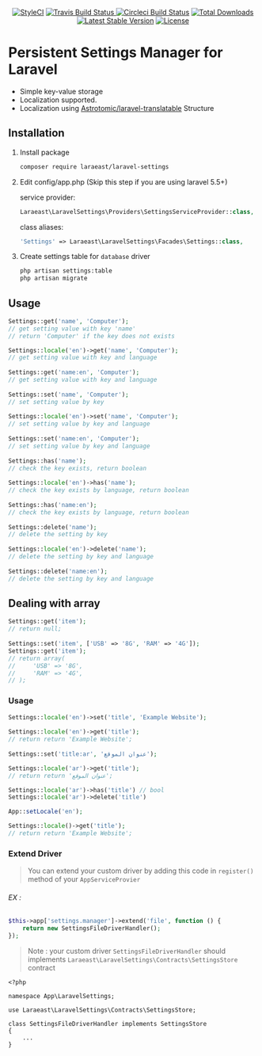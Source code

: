 <p align="center">
	<a href="https://github.styleci.io/repos/179407016"><img src="https://github.styleci.io/repos/179407016/shield?branch=master" alt="StyleCI"></a>
	<a href="https://travis-ci.org/laraeast/laravel-settings">
		<img src="https://travis-ci.org/laraeast/laravel-settings.svg?branch=master" alt="Travis Build Status">
	</a>
	<a href="https://circleci.com/gh/laraeast/laravel-settings"><img src="https://circleci.com/gh/laraeast/laravel-settings.png?style=shield" alt="Circleci Build Status"></a>
	<a href="https://packagist.org/packages/laraeast/laravel-settings"><img src="https://poser.pugx.org/laraeast/laravel-settings/d/total.svg" alt="Total Downloads"></a>
	<a href="https://packagist.org/packages/laraeast/laravel-settings"><img src="https://poser.pugx.org/laraeast/laravel-settings/v/stable.svg" alt="Latest Stable Version"></a>
	<a href="https://packagist.org/packages/laraeast/laravel-settings"><img src="https://poser.pugx.org/laraeast/laravel-settings/license.svg" alt="License"></a>
</p>
 
# Persistent Settings Manager for Laravel
 
 * Simple key-value storage
 * Localization supported.
 * Localization using [Astrotomic/laravel-translatable](https://github.com/Astrotomic/laravel-translatable) Structure
 
## Installation
 
1. Install package
 
    ```bash
    composer require laraeast/laravel-settings
    ```
 
1. Edit config/app.php (Skip this step if you are using laravel 5.5+)
 
    service provider:
 
    ```php
    Laraeast\LaravelSettings\Providers\SettingsServiceProvider::class,
    ```
 
    class aliases:
 
    ```php
    'Settings' => Laraeast\LaravelSettings\Facades\Settings::class,
    ```
 
1. Create settings table for `database` driver
 
    ```bash
    php artisan settings:table
    php artisan migrate
    ```
 
## Usage
 
```php
Settings::get('name', 'Computer');
// get setting value with key 'name'
// return 'Computer' if the key does not exists

Settings::locale('en')->get('name', 'Computer');
// get setting value with key and language
 
Settings::get('name:en', 'Computer');
// get setting value with key and language
 
Settings::set('name', 'Computer');
// set setting value by key
 
Settings::locale('en')->set('name', 'Computer');
// set setting value by key and language
 
Settings::set('name:en', 'Computer');
// set setting value by key and language
 
Settings::has('name');
// check the key exists, return boolean
 
Settings::locale('en')->has('name');
// check the key exists by language, return boolean
 
Settings::has('name:en');
// check the key exists by language, return boolean
 
Settings::delete('name');
// delete the setting by key
 
Settings::locale('en')->delete('name');
// delete the setting by key and language
 
Settings::delete('name:en');
// delete the setting by key and language
```
 
## Dealing with array
 
```php
Settings::get('item');
// return null;
 
Settings::set('item', ['USB' => '8G', 'RAM' => '4G']);
Settings::get('item');
// return array(
//     'USB' => '8G',
//     'RAM' => '4G',
// );
```
### Usage
```php
Settings::locale('en')->set('title', 'Example Website');
 
Settings::locale('en')->get('title');
// return return 'Example Website';
 
Settings::set('title:ar', 'عنوان الموقع');

Settings::locale('ar')->get('title');
// return return 'عنوان الموقع';

Settings::locale('ar')->has('title') // bool
Settings::locale('ar')->delete('title') 

App::setLocale('en');

Settings::locale()->get('title');
// return return 'Example Website';
```
### Extend Driver
> You can extend your custom driver by adding this code in `register()` method of your `AppServiceProvier` 

###### EX :
```php
$this->app['settings.manager']->extend('file', function () {
	return new SettingsFileDriverHandler();
});
```
> Note : your custom driver `SettingsFileDriverHandler` should implements `Laraeast\LaravelSettings\Contracts\SettingsStore` contract
```
<?php

namespace App\LaravelSettings;

use Laraeast\LaravelSettings\Contracts\SettingsStore;

class SettingsFileDriverHandler implements SettingsStore
{
    ...
}
```
